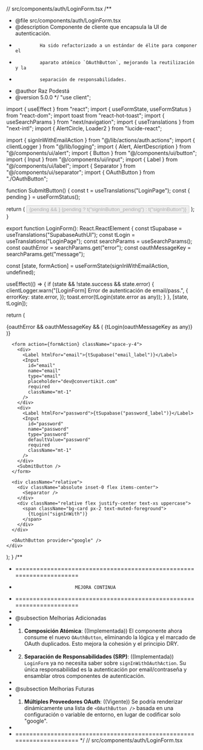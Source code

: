// src/components/auth/LoginForm.tsx
/**
 * @file src/components/auth/LoginForm.tsx
 * @description Componente de cliente que encapsula la UI de autenticación.
 *              Ha sido refactorizado a un estándar de élite para componer el
 *              aparato atómico `OAuthButton`, mejorando la reutilización y la
 *              separación de responsabilidades.
 * @author Raz Podestá
 * @version 5.0.0
 */
"use client";

import { useEffect } from "react";
import { useFormState, useFormStatus } from "react-dom";
import toast from "react-hot-toast";
import { useSearchParams } from "next/navigation";
import { useTranslations } from "next-intl";
import { AlertCircle, Loader2 } from "lucide-react";

import { signInWithEmailAction } from "@/lib/actions/auth.actions";
import { clientLogger } from "@/lib/logging";
import { Alert, AlertDescription } from "@/components/ui/alert";
import { Button } from "@/components/ui/button";
import { Input } from "@/components/ui/input";
import { Label } from "@/components/ui/label";
import { Separator } from "@/components/ui/separator";
import { OAuthButton } from "./OAuthButton";

function SubmitButton() {
  const t = useTranslations("LoginPage");
  const { pending } = useFormStatus();

  return (
    <Button type="submit" className="w-full" disabled={pending}>
      {pending && <Loader2 className="mr-2 h-4 w-4 animate-spin" />}
      {pending ? t("signInButton_pending") : t("signInButton")}
    </Button>
  );
}

export function LoginForm(): React.ReactElement {
  const tSupabase = useTranslations("SupabaseAuthUI");
  const tLogin = useTranslations("LoginPage");
  const searchParams = useSearchParams();
  const oauthError = searchParams.get("error");
  const oauthMessageKey = searchParams.get("message");

  const [state, formAction] = useFormState(signInWithEmailAction, undefined);

  useEffect(() => {
    if (state && !state.success && state.error) {
      clientLogger.warn("[LoginForm] Error de autenticación de email/pass.", {
        errorKey: state.error,
      });
      toast.error(tLogin(state.error as any));
    }
  }, [state, tLogin]);

  return (
    <div className="space-y-4">
      {oauthError && oauthMessageKey && (
        <Alert variant="destructive">
          <AlertCircle className="h-4 w-4" />
          <AlertDescription>{tLogin(oauthMessageKey as any)}</AlertDescription>
        </Alert>
      )}

      <form action={formAction} className="space-y-4">
        <div>
          <Label htmlFor="email">{tSupabase("email_label")}</Label>
          <Input
            id="email"
            name="email"
            type="email"
            placeholder="dev@convertikit.com"
            required
            className="mt-1"
          />
        </div>
        <div>
          <Label htmlFor="password">{tSupabase("password_label")}</Label>
          <Input
            id="password"
            name="password"
            type="password"
            defaultValue="password"
            required
            className="mt-1"
          />
        </div>
        <SubmitButton />
      </form>

      <div className="relative">
        <div className="absolute inset-0 flex items-center">
          <Separator />
        </div>
        <div className="relative flex justify-center text-xs uppercase">
          <span className="bg-card px-2 text-muted-foreground">
            {tLogin("signInWith")}
          </span>
        </div>
      </div>

      <OAuthButton provider="google" />
    </div>
  );
}
/**
 * =====================================================================
 *                           MEJORA CONTINUA
 * =====================================================================
 *
 * @subsection Melhorias Adicionadas
 * 1. **Composición Atómica**: ((Implementada)) El componente ahora consume el nuevo `OAuthButton`, eliminando la lógica y el marcado de OAuth duplicados. Esto mejora la cohesión y el principio DRY.
 * 2. **Separación de Responsabilidades (SRP)**: ((Implementada)) `LoginForm` ya no necesita saber sobre `signInWithOAuthAction`. Su única responsabilidad es la autenticación por email/contraseña y ensamblar otros componentes de autenticación.
 *
 * @subsection Melhorias Futuras
 * 1. **Múltiples Proveedores OAuth**: ((Vigente)) Se podría renderizar dinámicamente una lista de `<OAuthButton />` basada en una configuración o variable de entorno, en lugar de codificar solo "google".
 *
 * =====================================================================
 */
// src/components/auth/LoginForm.tsx